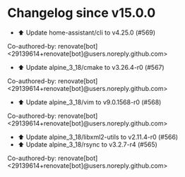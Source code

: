 # Changelog since v15.0.0
- ⬆️ Update home-assistant/cli to v4.25.0 (#569)

Co-authored-by: renovate[bot] <29139614+renovate[bot]@users.noreply.github.com> 
- ⬆️ Update alpine_3_18/cmake to v3.26.4-r0 (#567)

Co-authored-by: renovate[bot] <29139614+renovate[bot]@users.noreply.github.com> 
- ⬆️ Update alpine_3_18/vim to v9.0.1568-r0 (#568)

Co-authored-by: renovate[bot] <29139614+renovate[bot]@users.noreply.github.com> 
- ⬆️ Update alpine_3_18/libxml2-utils to v2.11.4-r0 (#566) 
- ⬆️ Update alpine_3_18/rsync to v3.2.7-r4 (#565)

Co-authored-by: renovate[bot] <29139614+renovate[bot]@users.noreply.github.com> 
